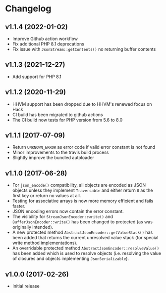 # Changelog #

## v1.1.4 (2022-01-02) ##

* Improve Github action workflow
* Fix additional PHP 8.1 deprecations
* Fix issue with `JsonStream::getContents()` no returning buffer contents

## v1.1.3 (2021-12-27) ##

* Add support for PHP 8.1

## v1.1.2 (2020-11-29) ##

 * HHVM support has been dropped due to HHVM's renewed focus on Hack
 * CI build has been migrated to github actions
 * The CI build now tests for PHP version from 5.6 to 8.0

## v1.1.1 (2017-07-09) ##

 * Return `UNKNOWN_ERROR` as error code if valid error constant is not found
 * Minor improvements to the travis build process
 * Slightly improve the bundled autoloader

## v1.1.0 (2017-06-28) ##

 * For `json_encode()` compatibility, all objects are encoded as JSON objects
   unless they implement `Traversable` and either return `0` as the first key or
   return no values at all.
 * Testing for associative arrays is now more memory efficient and fails faster.
 * JSON encoding errors now contain the error constant.
 * The visibility for `StreamJsonEncoder::write()` and `BufferJsonEncoder::write()`
   has been changed to protected (as was originally intended).
 * A new protected method `AbstractJsonEncoder::getValueStack()` has been added
   that returns the current unresolved value stack (for special write method
   implementations). 
 * An overridable protected method `AbstractJsonEncoder::resolveValue()` has
   been added which is used to resolve objects (i.e. resolving the value of
   closures and objects implementing `JsonSerializable`).

## v1.0.0 (2017-02-26) ##

  * Initial release

